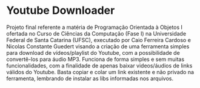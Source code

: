 # Youtube Downloader

Projeto final referente a matéria de Programação Orientada à Objetos I ofertada no Curso de Ciências da Computação (Fase I) na Universidade Federal de Santa Catarina (UFSC), executado por Caio Ferreira Cardoso e Nicolas Constante Guedert visando a criação de uma ferramenta simples para download de vídeos/playlist do Youtube, com a possibilidade de convertê-los para áudio MP3. Funciona de forma simples e sem muitas funcionalidades, com a finalidade de apenas baixar videos/áudios de links válidos do Youtube. Basta copiar e colar um link existente e não privado na ferramenta, lembrando de instalar as libs informadas nos arquivos.
